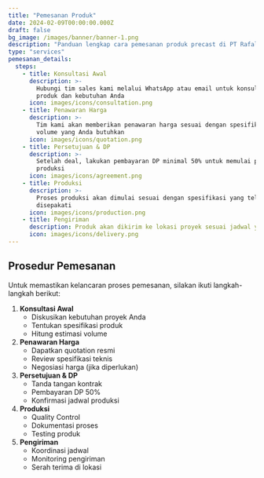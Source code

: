 ```yaml
---
title: "Pemesanan Produk"
date: 2024-02-09T00:00:00.000Z
draft: false
bg_image: /images/banner/banner-1.png
description: "Panduan lengkap cara pemesanan produk precast di PT Rafalis Erha Jaya. 5 langkah mudah dari konsultasi hingga pengiriman. Dapatkan penawaran terbaik untuk proyek Anda."
type: "services"
pemesanan_details:
  steps:
    - title: Konsultasi Awal
      description: >-
        Hubungi tim sales kami melalui WhatsApp atau email untuk konsultasi
        produk dan kebutuhan Anda
      icon: images/icons/consultation.png
    - title: Penawaran Harga
      description: >-
        Tim kami akan memberikan penawaran harga sesuai dengan spesifikasi dan
        volume yang Anda butuhkan
      icon: images/icons/quotation.png
    - title: Persetujuan & DP
      description: >-
        Setelah deal, lakukan pembayaran DP minimal 50% untuk memulai proses
        produksi
      icon: images/icons/agreement.png
    - title: Produksi
      description: >-
        Proses produksi akan dimulai sesuai dengan spesifikasi yang telah
        disepakati
      icon: images/icons/production.png
    - title: Pengiriman
      description: Produk akan dikirim ke lokasi proyek sesuai jadwal yang telah disepakati
      icon: images/icons/delivery.png
---
```


## Prosedur Pemesanan

Untuk memastikan kelancaran proses pemesanan, silakan ikuti langkah-langkah berikut:

1. **Konsultasi Awal**
   * Diskusikan kebutuhan proyek Anda
   * Tentukan spesifikasi produk
   * Hitung estimasi volume
2. **Penawaran Harga**
   * Dapatkan quotation resmi
   * Review spesifikasi teknis
   * Negosiasi harga (jika diperlukan)
3. **Persetujuan & DP**
   * Tanda tangan kontrak
   * Pembayaran DP 50%
   * Konfirmasi jadwal produksi
4. **Produksi**
   * Quality Control
   * Dokumentasi proses
   * Testing produk
5. **Pengiriman**
   * Koordinasi jadwal
   * Monitoring pengiriman
   * Serah terima di lokasi
